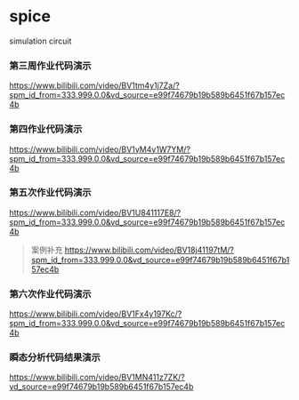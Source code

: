# spice
simulation circuit

### 第三周作业代码演示

https://www.bilibili.com/video/BV1tm4y1j7Za/?spm_id_from=333.999.0.0&vd_source=e99f74679b19b589b6451f67b157ec4b

### 第四作业代码演示

https://www.bilibili.com/video/BV1yM4y1W7YM/?spm_id_from=333.999.0.0&vd_source=e99f74679b19b589b6451f67b157ec4b

### 第五次作业代码演示

https://www.bilibili.com/video/BV1U841117E8/?spm_id_from=333.999.0.0&vd_source=e99f74679b19b589b6451f67b157ec4b
> 案例补充
https://www.bilibili.com/video/BV18j41197tM/?spm_id_from=333.999.0.0&vd_source=e99f74679b19b589b6451f67b157ec4b

### 第六次作业代码演示

https://www.bilibili.com/video/BV1Fx4y197Kc/?spm_id_from=333.999.0.0&vd_source=e99f74679b19b589b6451f67b157ec4b

### 瞬态分析代码结果演示

https://www.bilibili.com/video/BV1MN411z7ZK/?vd_source=e99f74679b19b589b6451f67b157ec4b
